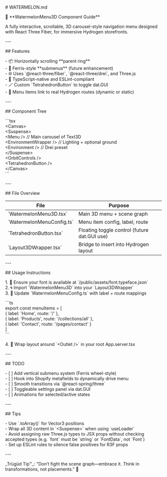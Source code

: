 \# WATERMELON.md

🍉 \*\*WatermelonMenu3D Component Guide\*\*

A fully interactive, scrollable, 3D carousel-style navigation menu designed with React Three Fiber, for immersive Hydrogen storefronts.

\---

\#\# Features

\- 📦 Horizontally scrolling \*\*parent ring\*\*  
\- 🎡 Ferris-style \*\*submenus\*\* (future enhancement)  
\- 🌐 Uses \`@react-three/fiber\`, \`@react-three/drei\`, and Three.js  
\- 🧠 TypeScript-native and ESLint-compliant  
\- 🪄 Custom \`TetrahedronButton\` to toggle dat.GUI  
\- 🎯 Menu items link to real Hydrogen routes (dynamic or static)

\---

\#\# Component Tree

\`\`\`tsx  
\<Canvas\>  
  \<Suspense\>  
    \<Menu /\>               // Main carousel of Text3D  
    \<EnvironmentWrapper /\> // Lighting \+ optional ground  
    \<Environment /\>        // Drei preset  
  \</Suspense\>  
  \<OrbitControls /\>  
  \<TetrahedronButton /\>  
\</Canvas\>  
\`\`\`

\---

\#\# File Overview

| File                      | Purpose                                                      |  
|--------------------------|--------------------------------------------------------------|  
| \`WatermelonMenu3D.tsx\`   | Main 3D menu \+ scene graph                                   |  
| \`WatermelonMenuConfig.ts\`| Menu item config, label, route                               |  
| \`TetrahedronButton.tsx\`  | Floating toggle control (future dat.GUI use)                |  
| \`Layout3DWrapper.tsx\`    | Bridge to insert into Hydrogen layout                       |

\---

\#\# Usage Instructions

1\. 🧱 Ensure your font is available at \`/public/assets/font.typeface.json\`  
2\. 🌀 Import \`WatermelonMenu3D\` into your \`Layout3DWrapper\`  
3\. 🔗 Update \`WatermelonMenuConfig.ts\` with label \+ route mappings

\`\`\`ts  
export const menuItems \= \[  
  { label: 'Home', route: '/' },  
  { label: 'Products', route: '/collections/all' },  
  { label: 'Contact', route: '/pages/contact' }  
\]  
\`\`\`

4\. 🔄 Wrap layout around \`\<Outlet /\>\` in your root App.server.tsx

\---

\#\# TODO

\- \[ \] Add vertical submenu system (Ferris wheel-style)  
\- \[ \] Hook into Shopify metafields to dynamically drive menu  
\- \[ \] Smooth transitions via \`@react-spring/three\`  
\- \[ \] Toggleable settings panel via dat.GUI  
\- \[ \] Animations for selected/active states

\---

\#\# Tips

\- Use \`.toArray()\` for Vector3 positions  
\- Wrap all 3D content in \`\<Suspense\>\` when using \`useLoader\`  
\- Avoid assigning raw Three.js types to JSX props without checking accepted types (e.g. \`font\` must be \`string\` or \`FontData\`, not \`Font\`)  
\- Set up ESLint rules to silence false positives for R3F props

\---

\_Trügüd Tip™\_: "Don’t fight the scene graph—embrace it. Think in transformations, not placements." 🍉  
